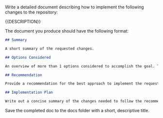 Write a detailed document describing how to implement the following changes to the repository:

{{DESCRIPTION}}

The document you produce should have the following format:

```md
## Summary

A short summary of the requested changes.

## Options Considered

An overview of more than 1 options considered to accomplish the goal. This section should touch upon trade-offs and any other considerations for the different options presented

## Recommendation

Provide a recommendation for the best approach to implement the requested changes.

## Implementation Plan

Write out a concise summary of the changes needed to follow the recommended implementation. For larger changes, the changes can broken down into phases, but only do this for very complex changes. Reference the specific files, classes, and functions that need to be added, modified, or deleted.
```

Save the completed doc to the docs folder with a short, descriptive title.
